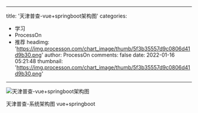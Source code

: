 
---
title: '天津普查-vue+springboot架构图'
categories: 
 - 学习
 - ProcessOn
 - 推荐
headimg: 'https://img.processon.com/chart_image/thumb/5f3b35557d9c0806d41d9b30.png'
author: ProcessOn
comments: false
date: 2022-01-16 05:21:48
thumbnail: 'https://img.processon.com/chart_image/thumb/5f3b35557d9c0806d41d9b30.png'
---

<div>   
<img class="thumb" alt="天津普查-vue+springboot架构图" src="https://img.processon.com/chart_image/thumb/5f3b35557d9c0806d41d9b30.png" referrerpolicy="no-referrer">
<p>天津普查-系统架构图 vue+springboot</p>  
</div>
            
